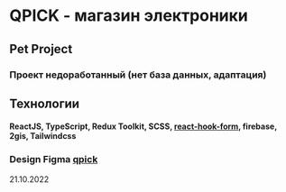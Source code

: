# QPICK - магазин электроники
## Pet Project
### Проект недоработанный (нет база данных, адаптация)
## Технологии
#### ReactJS, TypeScript, Redux Toolkit, SCSS, [react-hook-form](https://react-hook-form.com/), firebase, 2gis, Tailwindcss
### Design Figma [qpick](https://www.figma.com/file/BCx4qBsp8XIRVARWCKuGvh/QPICK)
21.10.2022
